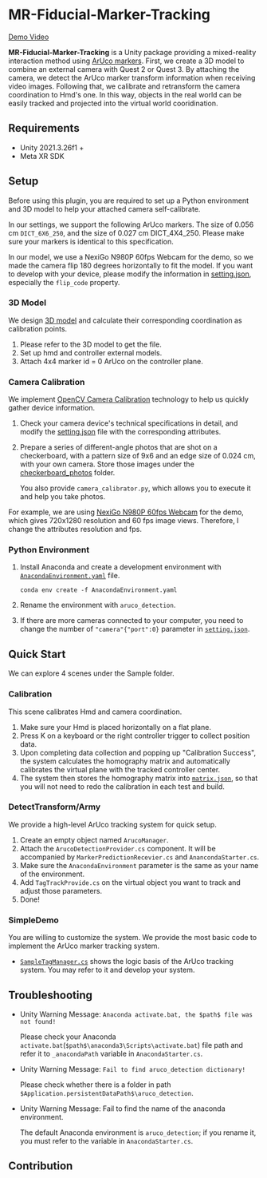 # MR-Fiducial-Marker-Tracking

[Demo Video]()

**MR-Fiducial-Marker-Tracking** is a Unity package providing a mixed-reality interaction method using [ArUco markers](https://docs.opencv.org/5.x/d5/dae/tutorial_aruco_detection.html). First, we create a 3D model to combine an external camera with Quest 2 or Quest 3. By attaching the camera, we detect the ArUco marker transform information when receiving video images. Following that, we calibrate and retransform the camera coordination to Hmd's one. In this way, objects in the real world can be easily tracked and projected into the virtual world cooridination.


## Requirements
+ Unity 2021.3.26f1 +
+ Meta XR SDK
## Setup

Before using this plugin, you are required to set up a Python environment and 3D model to help your attached camera self-calibrate.

In our settings, we support the following ArUco markers.
The size of 0.056 cm `DICT_6X6_250`, and the size of 0.027 cm DICT_4X4_250. Please make sure your markers is identical to this specification.

In our model, we use a NexiGo N980P 60fps Webcam for the demo, so we made the camera flip 180 degrees horizontally to fit the model. If you want to develop with your device, please modify the information in [setting.json](https://github.com/wujoe0415/MR-Fiducial-Marker-Tracking/blob/main/Assets/Resources/aruco_detection/setting.json), especially the `flip_code` property.

### 3D Model

We design [3D model](https://github.com/wujoe0415/MR-Fiducial-Marker-Tracking/tree/main/3D%20Models) and calculate their corresponding coordination as calibration points. 

1. Please refer to the 3D model to get the file.
2. Set up hmd and controller external models.
3. Attach 4x4 marker id = 0 ArUco on the controller plane.

### Camera Calibration

We implement [OpenCV Camera Calibration](https://docs.opencv.org/4.x/dc/dbb/tutorial_py_calibration.html) technology to help us quickly gather device information.

1. Check your camera device's technical specifications in detail, and modify the [setting.json](https://github.com/wujoe0415/MR-Fiducial-Marker-Tracking/blob/main/Assets/Resources/aruco_detection/setting.json) file with the corresponding attributes.

2. Prepare a series of different-angle photos that are shot on a checkerboard, with a pattern size of 9x6 and an edge size of 0.024 cm, with your own camera. Store those images under the [checkerboard_photos](https://github.com/wujoe0415/MR-Fiducial-Marker-Tracking/tree/main/Assets/Resources/aruco_detection/checkerboard_photos) folder.

   You also provide `camera_calibrator.py`, which allows you to execute it and help you take photos.

For example, we are using [NexiGo N980P 60fps Webcam](https://www.hellodirect.com/nexigo-n980p-60fps-webcam) for the demo, which gives 720x1280 resolution and 60 fps image views. Therefore, I change the attributes resolution and fps.

### Python Environment

1. Install Anaconda and create a development environment with [`AnacondaEnvironment.yaml`](https://github.com/wujoe0415/MR-Fiducial-Marker-Tracking/tree/main/MarkerDetectionServer) file.

   `conda env create -f AnacondaEnvironment.yaml`

2. Rename the environment with `aruco_detection`.

3. If there are more cameras connected to your computer, you need to change the number of `"camera"{"port":0}` parameter in [`setting.json`](https://github.com/wujoe0415/MR-Fiducial-Marker-Tracking/blob/main/Assets/Resources/aruco_detection/setting.json).

## Quick Start

We can explore 4 scenes under the Sample folder.

### Calibration

This scene calibrates Hmd and camera coordination. 

1. Make sure your Hmd is placed horizontally on a flat plane.
2. Press K on a keyboard or the right controller trigger to collect position data. 
3. Upon completing data collection and popping up "Calibration Success", the system calculates the homography matrix and automatically calibrates the virtual plane with the tracked controller center.
4. The system then stores the homography matrix into [`matrix.json`](https://github.com/wujoe0415/MR-Fiducial-Marker-Tracking/blob/main/Assets/Marker-Detection/matrix.json), so that you will not need to redo the calibration in each test and build.

### DetectTransform/Army

We provide a high-level ArUco tracking system for quick setup.

1. Create an empty object named `ArucoManager`.
2. Attach the `ArucoDetectionProvider.cs` component. It will be accompanied by `MarkerPredictionRecevier.cs` and `AnancondaStarter.cs`.
3. Make sure the `AnacondaEnvironment` parameter is the same as your name of the environment.
4. Add `TagTrackProvide.cs` on the virtual object you want to track and adjust those parameters.
5. Done!

### SimpleDemo

You are willing to customize the system. We provide the most basic code to implement the ArUco marker tracking system.

+ [`SampleTagManager.cs`](https://github.com/wujoe0415/MR-Fiducial-Marker-Tracking/blob/main/Assets/Marker-Detection/Sample/SimpleDemo/Scripts/SampleTagManager.cs) shows the logic basis of the ArUco tracking system. You may refer to it and develop your system. 

## Troubleshooting

+ Unity Warning Message: `Anaconda activate.bat, the $path$ file was not found!`

  Please check your Anaconda `activate.bat`(`$path$\anaconda3\Scripts\activate.bat`) file path and refer it to  `_anacondaPath` variable in `AnacondaStarter.cs`.

+ Unity Warning Message: `Fail to find aruco_detection dictionary!`

  Please check whether there is a folder in path  `$Application.persistentDataPath$\aruco_detection`.

+ Unity Warning Message: Fail to find the name of the anaconda environment.
  
  The default Anaconda environment is `aruco_detection`; if you rename it, you must refer to the variable in `AnacondaStarter.cs`.
  

## Contribution

